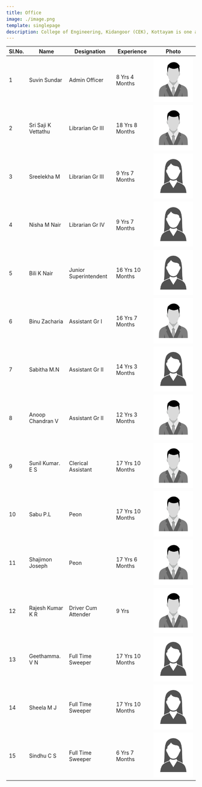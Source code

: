 ```yaml
---
title: Office
image: ./image.png
template: singlepage
description: College of Engineering, Kidangoor (CEK), Kottayam is one among the premier institutions in the state. The college is governed by the Co-operative Academy of Professional Education established by the Government of Kerala. The admissions are based on the rank obtained by the students in the State Entrance examinations and functioning of the college is according to the rules and regulations formulated by the Government of Kerala.
---
```



| Sl.No. | Name | Designation | Experience | Photo |  
|--------|---------------------|-----------------------|------------------|-------|
| 1 | Suvin Sundar | Admin Officer | 8 Yrs 4 Months |![img](images.jpg)  |
| 2 | Sri Saji K Vettathu | Librarian Gr III | 18 Yrs 8 Months | ![img](images.jpg)  |
| 3 | Sreelekha M | Librarian Gr III | 9 Yrs 7 Months | ![img](image.jpg)  |
| 4 | Nisha M Nair | Librarian Gr IV | 9 Yrs 7 Months | ![img](image.jpg)  |
| 5 | Bili K Nair | Junior Superintendent | 16 Yrs 10 Months | ![img](image.jpg)  |
| 6 | Binu Zacharia | Assistant Gr I | 16 Yrs 7 Months | ![img](images.jpg)  |
| 7 | Sabitha M.N | Assistant Gr II | 14 Yrs 3 Months | ![img](image.jpg)  |
| 8 | Anoop Chandran V | Assistant Gr II | 12 Yrs 3 Months | ![img](images.jpg)  |
| 9 | Sunil Kumar. E S | Clerical Assistant | 17 Yrs 10 Months | ![img](images.jpg)  |
| 10 | Sabu P.L | Peon | 17 Yrs 10 Months | ![img](images.jpg)  |
| 11 | Shajimon Joseph | Peon | 17 Yrs 6 Months | ![img](images.jpg)  |
| 12 | Rajesh Kumar K R | Driver Cum Attender | 9 Yrs | ![img](images.jpg)  |
| 13 | Geethamma. V N | Full Time Sweeper | 17 Yrs 10 Months | ![img](image.jpg)  |
| 14 | Sheela M J | Full Time Sweeper | 17 Yrs 10 Months | ![img](image.jpg)  |
| 15 | Sindhu C S | Full Time Sweeper | 6 Yrs 7 Months | ![img](image.jpg)  |
